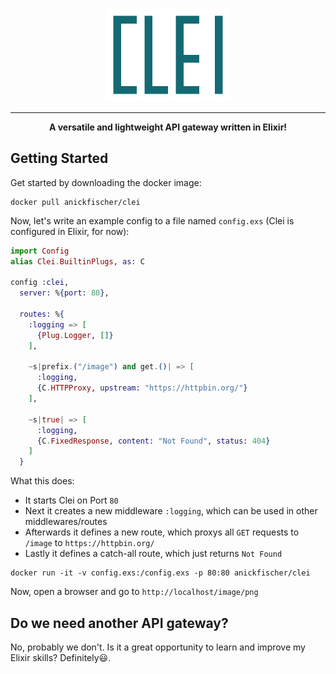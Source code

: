 <p align="center">
  <img src="assets/logo.png" width=200>
</p>

---

<p align="center">
<b>A versatile and lightweight API gateway written in Elixir!</b>
</p>

## Getting Started
Get started by downloading the docker image:

```
docker pull anickfischer/clei
```

Now, let's write an example config to a file named `config.exs` (Clei is configured in Elixir, for now):
```elixir
import Config
alias Clei.BuiltinPlugs, as: C

config :clei,
  server: %{port: 80},

  routes: %{
    :logging => [
      {Plug.Logger, []}
    ],

    ~s|prefix.("/image") and get.()| => [
      :logging,
      {C.HTTPProxy, upstream: "https://httpbin.org/"}
    ],

    ~s|true| => [
      :logging,
      {C.FixedResponse, content: "Not Found", status: 404}
    ]
  }
```

What this does:
- It starts Clei on Port `80`
- Next it creates a new middleware `:logging`, which can be used in other middlewares/routes
- Afterwards it defines a new route, which proxys all `GET` requests to `/image` to `https://httpbin.org/`
- Lastly it defines a catch-all route, which just returns `Not Found`

```
docker run -it -v config.exs:/config.exs -p 80:80 anickfischer/clei
```

Now, open a browser and go to `http://localhost/image/png`

## Do we need another API gateway?

No, probably we don't. Is it a great opportunity to learn and improve my Elixir skills? Definitely😃.